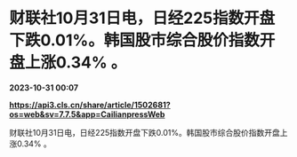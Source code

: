 # 财联社10月31日电，日经225指数开盘下跌0.01%。韩国股市综合股价指数开盘上涨0.34% 。

**2023-10-31 00:07**

**https://api3.cls.cn/share/article/1502681?os=web&sv=7.7.5&app=CailianpressWeb**

财联社10月31日电，日经225指数开盘下跌0.01%。韩国股市综合股价指数开盘上涨0.34% 。